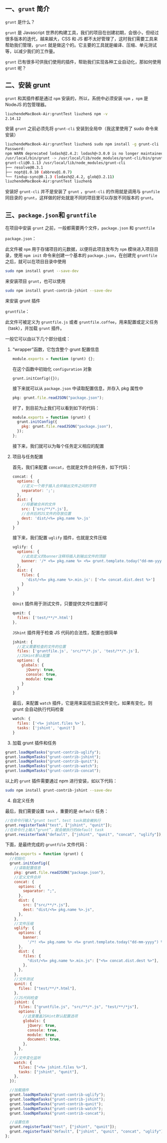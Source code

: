 ## 一、`grunt` 简介

`grunt` 是什么？

`grunt` 是 Javascript 世界的构建工具，我们的项目在创建初期，会很小，但经过很多版本的迭代，越来越大，CSS 和 JS 都不太好管理了，这时我们需要工具来帮助我们管理，`grunt` 就是做这个的。它主要的工具就是编译、压缩、单元测试等，以减少我们的工作量。

`grunt` 已有很多可供我们使用的插件，帮助我们实现各种工业自动化，那如何使用 `grunt` 呢？

## 二、安装 grunt

`grunt` 和其插件都是通过 `npm` 安装的，所以，系统中必须安装 `npm` ，`npm` 是 NodeJS 的包管理器。

```bash
liuzhendeMacBook-Air:gruntTest liuzhen$ npm -v
2.14.12
```

安装 `grunt` 之前必须先将 `grunt-cli` 安装到全局中（我这里使用了 sudo 命令来安装）

```bash
liuzhendeMacBook-Air:gruntTest liuzhen$ sudo npm install -g grunt-cli
Password:
npm WARN deprecated lodash@2.4.2: lodash@<3.0.0 is no longer maintained. Upgrade to lodash@^4.0.0
/usr/local/bin/grunt -> /usr/local/lib/node_modules/grunt-cli/bin/grunt
grunt-cli@0.1.13 /usr/local/lib/node_modules/grunt-cli
├── resolve@0.3.1
├── nopt@1.0.10 (abbrev@1.0.7)
└── findup-sync@0.1.3 (lodash@2.4.2, glob@3.2.11)
liuzhendeMacBook-Air:gruntTest liuzhen$
```

安装好 `grunt-cli` 并不是安装了 `grunt` ，`grunt-cli` 的作用就是调用与 `grunfile` 同目录的 `grunt`，这样做的好处就是不同的项目里可以存放不同版本的 `grunt`。

## 三、`package.json`和 `gruntfile`

在项目中安装 `grunt` 之前，一般都需要两个文件，`package.json` 和 `gruntfile`

`package.json`：

此文件被 `npm` 用于存储项目的元数据，以便将此项目发布为 `npm` 模块进入项目目录，使用 `npm init` 命令来创建一个基本的 `package.json`，在创建完 `gruntfile` 之后，就可以在项目目录中使用

```bash
sudo npm install grunt --save-dev
```

来安装项目 `grunt`，也可以使用

```bash
sudo npm install grunt-contrib-jshint --save-dev
```

来安装 grunt 插件

`gruntfile`：

此文件可被定义为 `gruntfile.js` 或者 `gruntfile.coffee`，用来配置或定义任务（task），并加载 `grunt` 插件。

一般它可以由以下几个部分组成：

1. “wrapper”函数，它包含整个 grunt 配置信息

   ```javascript
   module.exports = function (grunt) {};
   ```

   在这个函数中初始化 `configuration` 对象

   ```
   grunt.initConfig({});
   ```

   接下来就可以从 `package.json` 中读取配置信息，并存入 pkg 属性中

   ```javascript
   pkg: grunt.file.readJSON("package.json");
   ```

   好了，到目前为止我们可以看到如下的代码：

   ```javascript
   module.exports = function (grunt) {
     grunt.initConfig({
       pkg: grunt.file.readJSON("package.json"),
     });
   };
   ```

   接下来，我们就可以为每个任务定义相应的配置

2. 项目与任务配置

   首先，我们来配置 `concat`，也就是文件合并任务，如下代码：

   ```javascript
   concat: {
     options: {
       //定义一个用于插入合并输出文件之间的字符
       separator: ';';
     },
     dist: {
       //将要被合并的文件
       src: ['src/**/*.js'],
       //合并后的JS文件的存放位置
       dest: 'dist/<%= pkg.name %>.js'
     }
   }
   ```

   接下来，我们配置 `uglify` 插件，也就是文件压缩

   ```javascript
   uglify: {
     options: {
       //此处定义的banner注释将插入到输出文件的顶部
       banner: '/* <%= pkg.name %> <%= grunt.template.today("dd-mm-yyyy") %> */\n'
     },
     dist: {
       files: {
         'dist/<%= pkg.name %>.min.js': ['<%= concat.dist.dest %>']
       }
     }
   }
   ```

   `QUnit` 插件用于测试文件，只要提供文件位置即可

   ```javascript
   qunit: {
     files: ['test/**/*.html']
   },
   ```

   `JShint` 插件用于检查 JS 代码的合法性，配置也很简单

   ```javascript
   jshint: {
     //定义需要检查的文件的位置
     files: ['gruntfile.js', 'src/**/*.js', 'test/**/*.js'],
     //JSHint默认配置
     options: {
       globals: {
         jQuery: true,
         console: true,
         module: true
       }
     }
   }
   ```

   最后，来配置 `watch` 插件，它是用来监视当前文件变化，如果有变化，则 grunt 会自动执行代码检查

   ```javascript
   watch: {
     files: ['<%= jshint.files %>'],
     tasks: ['jshint', 'qunit']
   }
   ```

3. 加载 grunt 插件和任务

```javascript
grunt.loadNpmTasks("grunt-contrib-uglify");
grunt.loadNpmTasks("grunt-contrib-jshint");
grunt.loadNpmTasks("grunt-contrib-qunit");
grunt.loadNpmTasks("grunt-contrib-watch");
grunt.loadNpmTasks("grunt-contrib-concat");
```

以上的 `grunt` 插件需要通过 npm 进行安装，如以下代码：

```bash
sudo npm install grunt-contrib-jshint --save-dev
```

4. 自定义任务

最后，我们需要设置 `task` ，重要的是 `default` 任务：

```javascript
//在命令行输入“grunt test”，test task就会被执行
grunt.registerTask("test", ["jshint", "qunit"]);
//在命令行上输入“grunt”，就会被执行的default task
grunt.resisterTask("default", ["jshint", "qunit", "concat", "uglify"]);
```

下面，是最终完成的 `gruntfile` 文件代码：

```javascript
module.exports = function (grunt) {
  //初始化
  grunt.initConfig({
    //读取配置信息
    pkg: grunt.file.readJSON("package.json"),
    //定义文件合并
    concat: {
      options: {
        separator: ";",
      },
      dist: {
        src: ["src/**/*.js"],
        dest: "dist/<%= pkg.name %>.js",
      },
    },
    //文件压缩
    uglify: {
      options: {
        banner:
          '/*! <%= pkg.name %> <%= grunt.template.today("dd-mm-yyyy") %> */\n',
      },
      dist: {
        files: {
          "dist/<%= pkg.name %>.min.js": ["<%= concat.dist.dest %>"],
        },
      },
    },
    //文件测试
    qunit: {
      files: ["test/**/*.html"],
    },
    //JS代码检查
    jshint: {
      files: ["gruntfile.js", "src/**/*.js", "test/**/*js"],
      options: {
        //这里覆盖JSHint默认配置选项
        globals: {
          jQuery: true,
          console: true,
          module: true,
          document: true,
        },
      },
    },
    //文件变化监听
    watch: {
      files: ["<%= jshint.files %>"],
      tasks: ["jshint", "qunit"],
    },
  });

  //加载插件
  grunt.loadNpmTasks("grunt-contrib-uglify");
  grunt.loadNpmTasks("grunt-contrib-jshint");
  grunt.loadNpmTasks("grunt-contrib-qunit");
  grunt.loadNpmTasks("grunt-contrib-watch");
  grunt.loadNpmTasks("grunt-contrib-concat");

  //设置任务
  grunt.registerTask("test", ["jshint", "qunit"]);
  grunt.registerTask("default", ["jshint", "qunit", "concat", "uglify"]);
};
```
